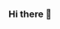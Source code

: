 ### Hi there 👋

<!--
**DIHAC/DIHAC** is a ✨ _special_ ✨ repository because its `README.md` (this file) appears on your GitHub profile.
This project is based on C++ and MIRACL to realize the paper “Double Issuer-Hiding Attribute-based Credentials from Tag-based Aggregatable Mercurial Signatures”.
If you want to use this project, first download and compile MIRACL (https://github.com/miracl/MIRACL). //test make ./test
